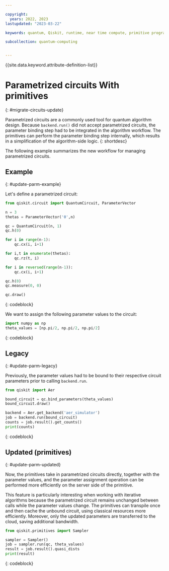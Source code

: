 ```yaml
---

copyright:
  years: 2022, 2023
lastupdated: "2023-03-22"

keywords: quantum, Qiskit, runtime, near time compute, primitive programs, IBM Quantum Platform

subcollection: quantum-computing


---
```



{{site.data.keyword.attribute-definition-list}}

# Parametrized circuits With primitives
{: #migrate-circuits-update}

Parametrized circuits are a commonly used tool for quantum algorithm
design. Because `backend.run()` did not accept parametrized
circuits, the parameter binding step had to be integrated in the
algorithm workflow. The primitives can perform the parameter binding
step internally, which results in a simplification of the algorithm-side
logic.
{: shortdesc}

The following example summarizes the new workflow for managing
parametrized circuits.

## Example
{: #update-parm-example}

Let's define a parametrized circuit:

``` python
from qiskit.circuit import QuantumCircuit, ParameterVector

n = 3
thetas = ParameterVector('θ',n)

qc = QuantumCircuit(n, 1)
qc.h(0)

for i in range(n-1):
    qc.cx(i, i+1)

for i,t in enumerate(thetas):
    qc.rz(t, i)

for i in reversed(range(n-1)):
    qc.cx(i, i+1)

qc.h(0)
qc.measure(0, 0)

qc.draw()
```
 {: codeblock}

We want to assign the following parameter values to the circuit:

``` python
import numpy as np
theta_values = [np.pi/2, np.pi/2, np.pi/2]
```
{: codeblock}

## Legacy
{: #update-parm-legacy}

Previously, the parameter values had to be bound to their respective
circuit parameters prior to calling `backend.run`.

``` python
from qiskit import Aer

bound_circuit = qc.bind_parameters(theta_values)
bound_circuit.draw()

backend = Aer.get_backend('aer_simulator')
job = backend.run(bound_circuit)
counts = job.result().get_counts()
print(counts)
```
{: codeblock}

## Updated (primitives)
{: #update-parm-updated}

Now, the primitives take in parametrized circuits directly, together
with the parameter values, and the parameter assignment operation can be
performed more efficiently on the server side of the primitive.

This feature is particularly interesting when working with iterative
algorithms because the parametrized circuit remains unchanged between
calls while the parameter values change. The primitives can transpile
once and then cache the unbound circuit, using classical resources more
efficiently. Moreover, only the updated parameters are transferred to
the cloud, saving additional bandwidth.

``` python
from qiskit.primitives import Sampler

sampler = Sampler()
job = sampler.run(qc, theta_values)
result = job.result().quasi_dists
print(result)
```
{: codeblock}

